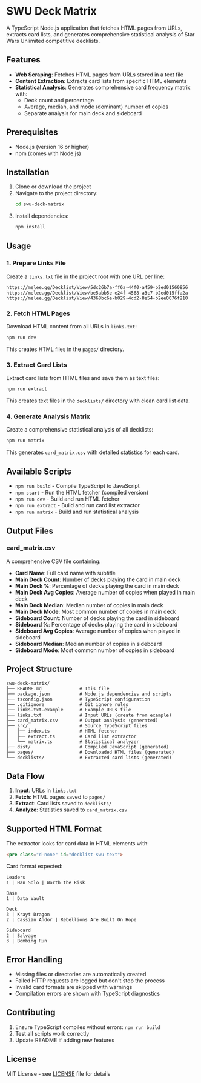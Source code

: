 # SWU Deck Matrix

A TypeScript Node.js application that fetches HTML pages from URLs, extracts card lists, and generates comprehensive statistical analysis of Star Wars Unlimited competitive decklists.

## Features

- **Web Scraping**: Fetches HTML pages from URLs stored in a text file
- **Content Extraction**: Extracts card lists from specific HTML elements
- **Statistical Analysis**: Generates comprehensive card frequency matrix with:
  - Deck count and percentage
  - Average, median, and mode (dominant) number of copies
  - Separate analysis for main deck and sideboard

## Prerequisites

- Node.js (version 16 or higher)
- npm (comes with Node.js)

## Installation

1. Clone or download the project
2. Navigate to the project directory:
   ```bash
   cd swu-deck-matrix
   ```
3. Install dependencies:
   ```bash
   npm install
   ```

## Usage

### 1. Prepare Links File

Create a `links.txt` file in the project root with one URL per line:
```
https://melee.gg/Decklist/View/5dc26b7a-ff6a-44f0-a459-b2ed01560856
https://melee.gg/Decklist/View/be5abb5e-e24f-4568-a3c7-b2ed015ffa2a
https://melee.gg/Decklist/View/4368bc6e-b029-4cd2-8e54-b2ee0076f210
```

### 2. Fetch HTML Pages

Download HTML content from all URLs in `links.txt`:
```bash
npm run dev
```

This creates HTML files in the `pages/` directory.

### 3. Extract Card Lists

Extract card lists from HTML files and save them as text files:
```bash
npm run extract
```

This creates text files in the `decklists/` directory with clean card list data.

### 4. Generate Analysis Matrix

Create a comprehensive statistical analysis of all decklists:
```bash
npm run matrix
```

This generates `card_matrix.csv` with detailed statistics for each card.

## Available Scripts

- `npm run build` - Compile TypeScript to JavaScript
- `npm start` - Run the HTML fetcher (compiled version)
- `npm run dev` - Build and run HTML fetcher
- `npm run extract` - Build and run card list extractor
- `npm run matrix` - Build and run statistical analysis

## Output Files

### card_matrix.csv

A comprehensive CSV file containing:
- **Card Name**: Full card name with subtitle
- **Main Deck Count**: Number of decks playing the card in main deck
- **Main Deck %**: Percentage of decks playing the card in main deck
- **Main Deck Avg Copies**: Average number of copies when played in main deck
- **Main Deck Median**: Median number of copies in main deck
- **Main Deck Mode**: Most common number of copies in main deck
- **Sideboard Count**: Number of decks playing the card in sideboard
- **Sideboard %**: Percentage of decks playing the card in sideboard
- **Sideboard Avg Copies**: Average number of copies when played in sideboard
- **Sideboard Median**: Median number of copies in sideboard
- **Sideboard Mode**: Most common number of copies in sideboard

## Project Structure

```
swu-deck-matrix/
├── README.md              # This file
├── package.json           # Node.js dependencies and scripts
├── tsconfig.json          # TypeScript configuration
├── .gitignore             # Git ignore rules
├── links.txt.example      # Example URLs file
├── links.txt              # Input URLs (create from example)
├── card_matrix.csv        # Output analysis (generated)
├── src/                   # Source TypeScript files
│   ├── index.ts           # HTML fetcher
│   ├── extract.ts         # Card list extractor
│   └── matrix.ts          # Statistical analyzer
├── dist/                  # Compiled JavaScript (generated)
├── pages/                 # Downloaded HTML files (generated)
└── decklists/             # Extracted card lists (generated)
```

## Data Flow

1. **Input**: URLs in `links.txt`
2. **Fetch**: HTML pages saved to `pages/`
3. **Extract**: Card lists saved to `decklists/`
4. **Analyze**: Statistics saved to `card_matrix.csv`

## Supported HTML Format

The extractor looks for card data in HTML elements with:
```html
<pre class="d-none" id="decklist-swu-text">
```

Card format expected:
```
Leaders
1 | Han Solo | Worth the Risk

Base
1 | Data Vault

Deck
3 | Krayt Dragon
2 | Cassian Andor | Rebellions Are Built On Hope

Sideboard
2 | Salvage
3 | Bombing Run
```

## Error Handling

- Missing files or directories are automatically created
- Failed HTTP requests are logged but don't stop the process
- Invalid card formats are skipped with warnings
- Compilation errors are shown with TypeScript diagnostics

## Contributing

1. Ensure TypeScript compiles without errors: `npm run build`
2. Test all scripts work correctly
3. Update README if adding new features

## License

MIT License - see [LICENSE](LICENSE) file for details
